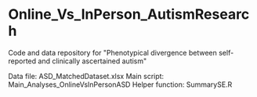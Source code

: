 # Online_Vs_InPerson_AutismResearch
Code and data repository for "Phenotypical divergence between self-reported and clinically ascertained autism"


Data file: ASD_MatchedDataset.xlsx
Main script: Main_Analyses_OnlineVsInPersonASD
Helper function: SummarySE.R
